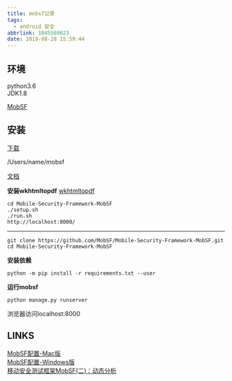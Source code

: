 ```yaml
---
title: mobsf记录
tags:
  - android 安全
abbrlink: 1045569623
date: 2019-08-28 15:59:44
---
```


## 环境

python3.6  
JDK1.8  

[MobSF](https://github.com/MobSF/Mobile-Security-Framework-MobSF)  


## 安装

[下载](https://github.com/MobSF/Mobile-Security-Framework-MobSF/releases)  

/Users/name/mobsf  

[文档](https://github.com/MobSF/Mobile-Security-Framework-MobSF/wiki/1.-Documentation)  

**安装wkhtmltopdf**
[wkhtmltopdf](https://wkhtmltopdf.org/downloads.html)  

```
cd Mobile-Security-Framework-MobSF
./setup.sh
./run.sh
http://localhost:8000/
```

---

```
git clone https://github.com/MobSF/Mobile-Security-Framework-MobSF.git
cd Mobile-Security-Framework-MobSF
```

**安装依赖**  
```
python -m pip install -r requirements.txt --user
```

**运行mobsf**
```
python manage.py runserver

```
浏览器访问localhost:8000  

## LINKS
[MobSF配置-Mac版](https://www.jianshu.com/p/6569c0dbee73)  
[MobSF配置-Windows版](https://www.jianshu.com/p/4ba4312985ee?utm_campaign)  
[移动安全测试框架MobSF(二)：动态分析](https://blog.csdn.net/u013107656/article/details/53995545)  